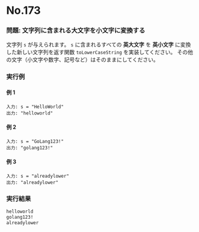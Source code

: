 # No.173

### 問題: 文字列に含まれる大文字を小文字に変換する

文字列 `s` が与えられます。
`s` に含まれるすべての **英大文字** を **英小文字** に変換した新しい文字列を返す関数 `toLowerCaseString` を実装してください。
その他の文字（小文字や数字、記号など）はそのままにしてください。

### 実行例

#### 例 1

```
入力: s = "HelloWorld"
出力: "helloworld"
```

#### 例 2

```
入力: s = "GoLang123!"
出力: "golang123!"
```

#### 例 3

```
入力: s = "alreadylower"
出力: "alreadylower"
```

### 実行結果

```sh
helloworld
golang123!
alreadylower
```
